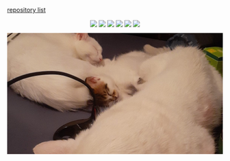 [repository list](REPOS.md)
<p align="center">

<a href="https://github.com/YoraiLevi/Intro-to-NLP-236299-CS187">
<img align="center" src="https://github-readme-stats-one-theta-17.vercel.app/api/pin/?username=YoraiLevi&repo=Intro-to-NLP-236299-CS187&theme=github_dark&max_lines=2" /></a>
<a href="https://github.com/YoraiLevi/regedit.ps1">
<img align="center" src="https://github-readme-stats-one-theta-17.vercel.app/api/pin/?username=YoraiLevi&repo=regedit.ps1&theme=github_dark&max_lines=2" /></a>
<a href="https://github.com/YoraiLevi/winutil_tweaks_cli">
<img align="center" src="https://github-readme-stats-one-theta-17.vercel.app/api/pin/?username=YoraiLevi&repo=winutil_tweaks_cli&theme=github_dark&max_lines=2" /></a>
<a href="https://github.com/YoraiLevi/windows_registry_modifications">
<img align="center" src="https://github-readme-stats-one-theta-17.vercel.app/api/pin/?username=YoraiLevi&repo=windows_registry_modifications&theme=github_dark&max_lines=2" /></a>
<a href="https://github.com/YoraiLevi/Intro-to-Deep-Learning-Final-Project-CS236781">
<img align="center" src="https://github-readme-stats-one-theta-17.vercel.app/api/pin/?username=YoraiLevi&repo=Intro-to-Deep-Learning-Final-Project-CS236781&theme=github_dark&max_lines=2" /></a>
<a href="https://github.com/YoraiLevi/advanced_broadcasting">
<img align="center" src="https://github-readme-stats-one-theta-17.vercel.app/api/pin/?username=YoraiLevi&repo=advanced_broadcasting&theme=github_dark&max_lines=2" /></a>

![](resources/README/header_image.jpg)
</p>
